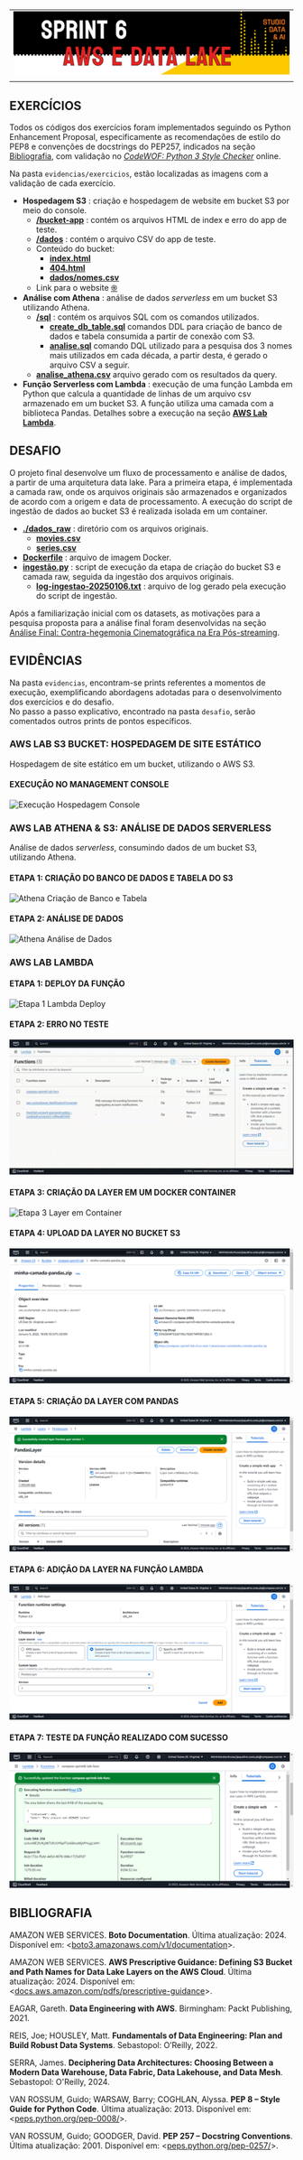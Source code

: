 #

||
|---|
|![Banner](/assets/banner-sprint6.png)|
||

## EXERCÍCIOS

Todos os códigos dos exercícios foram implementados seguindo os Python Enhancement Proposal, especificamente as recomendações de estilo do PEP8 e convenções de docstrings do PEP257, indicados na seção [Bibliografia](#bibliografia), com validação no [*CodeWOF: Python 3 Style Checker*](https://www.codewof.co.nz/style/python3/) online.

Na pasta `evidencias/exercicios`, estão localizadas as imagens com a validação de cada exercício.

* **Hospedagem S3** : criação e hospedagem de website em bucket S3 por meio do console.
  * [**/bucket-app**](./exercicios/bucket-app/) : contém os arquivos HTML de index e erro do app de teste.
  * [**/dados**](./exercicios/dados/) : contém o arquivo CSV do app de teste.
  * Conteúdo do bucket:
    * [**index.html**](./exercicios/bucket-app/index.html)
    * [**404.html**](./exercicios/bucket-app/404.html)
    * [**dados/nomes.csv**](./exercicios/dados/nomes.csv)
  * Link para o website [֍](http://compass-sprint5-lab.s3-website-us-east-1.amazonaws.com/)
* **Análise com Athena** : análise de dados *serverless* em um bucket S3 utilizando Athena.
  * [**/sql**](./exercicios/sql/) : contém os arquivos SQL com os comandos utilizados.
    * [**create_db_table.sql**](./exercicios/sql/create_db_table.sql) comandos DDL para criação de banco de dados e tabela consumida a partir de conexão com S3.
    * [**analise.sql**](./exercicios/sql/analise.sql) comando DQL utilizado para a pesquisa dos 3 nomes mais utilizados em cada década, a partir desta, é gerado o arquivo CSV a seguir.
  * [**analise_athena.csv**](./exercicios/analise_athena.csv) arquivo gerado com os resultados da query.
* **Função Serverless com Lambda** : execução de uma função Lambda em Python que calcula a quantidade de linhas de um arquivo csv armazenado em um bucket S3. A função utiliza uma camada com a biblioteca Pandas. Detalhes sobre a execução na seção [**AWS Lab Lambda**](#aws-lab-lambda).

## DESAFIO

O projeto final desenvolve um fluxo de processamento e análise de dados, a partir de uma arquitetura data lake. Para a primeira etapa, é implementada a camada raw, onde os arquivos originais são armazenados e organizados de acordo com a origem e data de processamento. A execução do script de ingestão de dados ao bucket S3 é realizada isolada em um container.

* [**./dados_raw**](./desafio/dados_raw/) : diretório com os arquivos originais.
  * [**movies.csv**](./desafio/dados_raw/movies.csv)
  * [**series.csv**](./desafio/dados_raw/series.csv)
* [**Dockerfile**](./desafio/Dockerfile) : arquivo de imagem Docker.
* [**ingestão.py**](./desafio/ingestao.py) : script de execução da etapa de criação do bucket S3 e camada raw, seguida da ingestão dos arquivos originais.
  * [**log-ingestao-20250106.txt**](./desafio/log-ingestao-20250106.txt) : arquivo de log gerado pela execução do script de ingestão.
  
Após a familiarização inicial com os datasets, as motivações para a pesquisa proposta para a análise final foram desenvolvidas na seção [Análise Final: Contra-hegemonia Cinematográfica na Era Pós-streaming](./desafio/README.md#análise-final-contra-hegemonia-cinematográfica-na-era-pós-streaming).

## EVIDÊNCIAS

Na pasta `evidencias`, encontram-se prints referentes a momentos de execução, exemplificando abordagens adotadas para o desenvolvimento dos exercícios e do desafio.  
No passo a passo explicativo, encontrado na pasta `desafio`, serão comentados outros prints de pontos específicos.

### AWS LAB S3 BUCKET: HOSPEDAGEM DE SITE ESTÁTICO

Hospedagem de site estático em um bucket, utilizando o AWS S3.

#### EXECUÇÃO NO MANAGEMENT CONSOLE

![Execução Hospedagem Console](./evidencias/exercicios/1-lab-hospedagem.gif)

### AWS LAB ATHENA & S3: ANÁLISE DE DADOS SERVERLESS

Análise de dados *serverless*, consumindo dados de um bucket S3, utilizando Athena.

#### ETAPA 1: CRIAÇÃO DO BANCO DE DADOS E TABELA DO S3

![Athena Criação de Banco e Tabela](./evidencias/exercicios/2-athena-criacao-banco.gif)

#### ETAPA 2: ANÁLISE DE DADOS

![Athena Análise de Dados](./evidencias/exercicios/3-athena-create-table-analise.gif)

### AWS LAB LAMBDA

#### ETAPA 1: DEPLOY DA FUNÇÃO

![Etapa 1 Lambda Deploy](./evidencias/exercicios/4-lambda-deploy.gif)

#### ETAPA 2: ERRO NO TESTE

![Etapa 2 Erro](./evidencias/exercicios/5-lambda-error.gif)

#### ETAPA 3: CRIAÇÃO DA LAYER EM UM DOCKER CONTAINER

![Etapa 3 Layer em Container](./evidencias/exercicios/6-lambda-build-layer-pandas.gif)

#### ETAPA 4: UPLOAD DA LAYER NO BUCKET S3

![Etapa 4 Upload da Layer no Bucket](./evidencias/exercicios/7-lambda-upload-zip-bucket.png)

#### ETAPA 5: CRIAÇÃO DA LAYER COM PANDAS

![Etapa 5 Criação de Layer](./evidencias/exercicios/8-lambda-criacao-pandas-layer.png)

#### ETAPA 6: ADIÇÃO DA LAYER NA FUNÇÃO LAMBDA

![Etapa 6 Adição da Layer na Função](./evidencias/exercicios/9-lambda-add-layer.png)

#### ETAPA 7: TESTE DA FUNÇÃO REALIZADO COM SUCESSO

![Etapa 7 Teste Realizado com Sucesso](./evidencias/exercicios/10-lambda-successful-test.png)

## BIBLIOGRAFIA

AMAZON WEB SERVICES. **Boto Documentation**. Última atualização: 2024. Disponível em: <[boto3.amazonaws.com/v1/documentation](https://boto3.amazonaws.com/v1/documentation/api/latest/index.html)>.

AMAZON WEB SERVICES. **AWS Prescriptive Guidance: Defining S3 Bucket and Path Names for
Data Lake Layers on the AWS Cloud**. Última atualização: 2024. Disponível em: <[docs.aws.amazon.com/pdfs/prescriptive-guidance](https://docs.aws.amazon.com/pdfs/prescriptive-guidance/latest/defining-bucket-names-data-lakes/definiing-bucket-names-data-lakes.pdf#raw-data-layer-naming-structure)>.

EAGAR, Gareth. **Data Engineering with AWS**. Birmingham: Packt Publishing, 2021.

REIS, Joe; HOUSLEY, Matt. **Fundamentals of Data Engineering: Plan and Build Robust Data Systems**. Sebastopol: O’Reilly, 2022.

SERRA, James. **Deciphering Data Architectures: Choosing Between a Modern Data Warehouse, Data Fabric, Data Lakehouse, and Data Mesh**. Sebastopol: O'Reilly, 2024.

VAN ROSSUM, Guido; WARSAW, Barry; COGHLAN, Alyssa. **PEP 8 – Style Guide for Python Code**. Última atualização: 2013. Disponível em: <[peps.python.org/pep-0008/](https://peps.python.org/pep-0008/)>.  

VAN ROSSUM, Guido; GOODGER, David. **PEP 257 – Docstring Conventions**. Última atualização: 2001. Disponível em: <[peps.python.org/pep-0257/](https://peps.python.org/pep-0257/)>.

